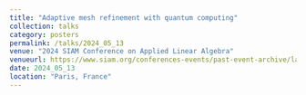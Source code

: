 ```yaml
---
title: "Adaptive mesh refinement with quantum computing"
collection: talks
category: posters
permalink: /talks/2024_05_13
venue: "2024 SIAM Conference on Applied Linear Algebra"
venueurl: https://www.siam.org/conferences-events/past-event-archive/la24/
date: 2024_05_13
location: "Paris, France"
---
```

